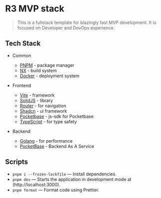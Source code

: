 # R3 MVP stack

> This is a fullstack template for blazingly fast MVP development. It is focused on Developer and DevOps experience.

## Tech Stack

- Сommon

  - [PNPM](https://pnpm.io/) - package manager
  - [NX](https://nx.dev) - build system
  - [Docker](https://www.docker.com) - deployment system

- Frontend

  - [Vite](https://vitejs.dev) - framework
  - [SolidJS](https://solidjs.com) - library
  - [Router](https://github.com/solidjs/solid-router) - for navigation
  - [Shadcn](https://shadcn-solid.vercel.app) - ui framework
  - [Pocketbase](https://github.com/pocketbase/js-sdk) - js-sdk for Pocketbase
  - [TypeScript](https://www.typescriptlang.org) - for type safety

- Backend
  - [Golang](https://golang.org) - for performance
  - [PocketBase](https://pocketbase.io) - Backend As A Service

## Scripts

- `pnpm i --frozen-lockfile` — Install dependencies.
- `pnpm dev` — Starts the application in development mode at (http://localhost:3000).
- `pnpm format` — Format code using Prettier.
